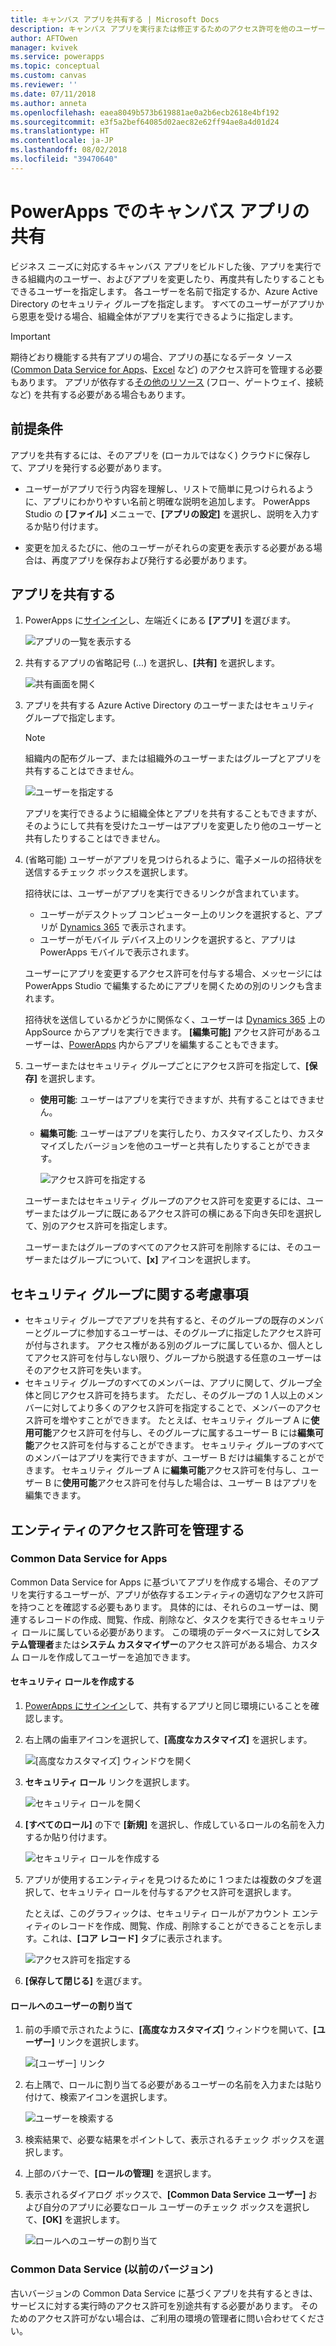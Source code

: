 ```yaml
---
title: キャンバス アプリを共有する | Microsoft Docs
description: キャンバス アプリを実行または修正するためのアクセス許可を他のユーザーに付与することで、キャンバス アプリを共有します。
author: AFTOwen
manager: kvivek
ms.service: powerapps
ms.topic: conceptual
ms.custom: canvas
ms.reviewer: ''
ms.date: 07/11/2018
ms.author: anneta
ms.openlocfilehash: eaea8049b573b619881ae0a2b6ecb2618e4bf192
ms.sourcegitcommit: e3f5a2bef64085d02aec82e62ff94ae8a4d01d24
ms.translationtype: HT
ms.contentlocale: ja-JP
ms.lasthandoff: 08/02/2018
ms.locfileid: "39470640"
---
```

# <a name="share-a-canvas-app-in-powerapps"></a>PowerApps でのキャンバス アプリの共有

ビジネス ニーズに対応するキャンバス アプリをビルドした後、アプリを実行できる組織内のユーザー、およびアプリを変更したり、再度共有したりすることもできるユーザーを指定します。 各ユーザーを名前で指定するか、Azure Active Directory のセキュリティ グループを指定します。 すべてのユーザーがアプリから恩恵を受ける場合、組織全体がアプリを実行できるように指定します。

> [!IMPORTANT]
> 期待どおり機能する共有アプリの場合、アプリの基になるデータ ソース ([Common Data Service for Apps](#common-data-service-for-apps)、[Excel](share-app-data.md) など) のアクセス許可を管理する必要もあります。 アプリが依存する[その他のリソース](share-app-resources.md) (フロー、ゲートウェイ、接続など) を共有する必要がある場合もあります。

## <a name="prerequisites"></a>前提条件

アプリを共有するには、そのアプリを (ローカルではなく) クラウドに保存して、アプリを発行する必要があります。

- ユーザーがアプリで行う内容を理解し、リストで簡単に見つけられるように、アプリにわかりやすい名前と明確な説明を追加します。 PowerApps Studio の **[ファイル]** メニューで、**[アプリの設定]** を選択し、説明を入力するか貼り付けます。

- 変更を加えるたびに、他のユーザーがそれらの変更を表示する必要がある場合は、再度アプリを保存および発行する必要があります。

## <a name="share-an-app"></a>アプリを共有する

1. PowerApps に[サインイン](https://web.powerapps.com?utm_source=padocs&utm_medium=linkinadoc&utm_campaign=referralsfromdoc)し、左端近くにある **[アプリ]** を選びます。

    ![アプリの一覧を表示する](./media/share-app/file-apps.png)

1. 共有するアプリの省略記号 (...) を選択し、**[共有]** を選択します。

    ![共有画面を開く](./media/share-app/ellipsis-share.png)

1. アプリを共有する Azure Active Directory のユーザーまたはセキュリティ グループで指定します。

    > [!NOTE]
    > 組織内の配布グループ、または組織外のユーザーまたはグループとアプリを共有することはできません。

    ![ユーザーを指定する](./media/share-app/share-list.png)

    アプリを実行できるように組織全体とアプリを共有することもできますが、そのようにして共有を受けたユーザーはアプリを変更したり他のユーザーと共有したりすることはできません。

1. (省略可能) ユーザーがアプリを見つけられるように、電子メールの招待状を送信するチェック ボックスを選択します。

    招待状には、ユーザーがアプリを実行できるリンクが含まれています。

    - ユーザーがデスクトップ コンピューター上のリンクを選択すると、アプリが [Dynamics 365](http://home.dynamics.com) で表示されます。
    - ユーザーがモバイル デバイス上のリンクを選択すると、アプリは PowerApps モバイルで表示されます。

    ユーザーにアプリを変更するアクセス許可を付与する場合、メッセージには PowerApps Studio で編集するためにアプリを開くための別のリンクも含まれます。

    招待状を送信しているかどうかに関係なく、ユーザーは [Dynamics 365](http://home.dynamics.com) 上の AppSource からアプリを実行できます。 **[編集可能]** アクセス許可があるユーザーは、[PowerApps](http://web.powerapps.com?utm_source=padocs&utm_medium=linkinadoc&utm_campaign=referralsfromdoc) 内からアプリを編集することもできます。

1. ユーザーまたはセキュリティ グループごとにアクセス許可を指定して、**[保存]** を選択します。

    - **使用可能**: ユーザーはアプリを実行できますが、共有することはできません。
    - **編集可能**: ユーザーはアプリを実行したり、カスタマイズしたり、カスタマイズしたバージョンを他のユーザーと共有したりすることができます。

        ![アクセス許可を指定する](./media/share-app/edit-use.png)

    ユーザーまたはセキュリティ グループのアクセス許可を変更するには、ユーザーまたはグループに既にあるアクセス許可の横にある下向き矢印を選択して、別のアクセス許可を指定します。

    ユーザーまたはグループのすべてのアクセス許可を削除するには、そのユーザーまたはグループについて、**[x]** アイコンを選択します。

## <a name="security-group-considerations"></a>セキュリティ グループに関する考慮事項

- セキュリティ グループでアプリを共有すると、そのグループの既存のメンバーとグループに参加するユーザーは、そのグループに指定したアクセス許可が付与されます。 アクセス権がある別のグループに属しているか、個人としてアクセス許可を付与しない限り、グループから脱退する任意のユーザーはそのアクセス許可を失います。
- セキュリティ グループのすべてのメンバーは、アプリに関して、グループ全体と同じアクセス許可を持ちます。 ただし、そのグループの 1 人以上のメンバーに対してより多くのアクセス許可を指定することで、メンバーのアクセス許可を増やすことができます。 たとえば、セキュリティ グループ A に**使用可能**アクセス許可を付与し、そのグループに属するユーザー B には**編集可能**アクセス許可を付与することができます。 セキュリティ グループのすべてのメンバーはアプリを実行できますが、ユーザー B だけは編集することができます。 セキュリティ グループ A に**編集可能**アクセス許可を付与し、ユーザー B に**使用可能**アクセス許可を付与した場合は、ユーザー B はアプリを編集できます。

## <a name="manage-entity-permissions"></a>エンティティのアクセス許可を管理する

### <a name="common-data-service-for-apps"></a>Common Data Service for Apps

Common Data Service for Apps に基づいてアプリを作成する場合、そのアプリを実行するユーザーが、アプリが依存するエンティティの適切なアクセス許可を持つことを確認する必要もあります。 具体的には、それらのユーザーは、関連するレコードの作成、閲覧、作成、削除など、タスクを実行できるセキュリティ ロールに属している必要があります。 この環境のデータベースに対して**システム管理者**または**システム カスタマイザー**のアクセス許可がある場合、カスタム ロールを作成してユーザーを追加できます。

#### <a name="create-a-security-role"></a>セキュリティ ロールを作成する

1. [PowerApps にサインイン](https://web.powerapps.com?utm_source=padocs&utm_medium=linkinadoc&utm_campaign=referralsfromdoc)して、共有するアプリと同じ環境にいることを確認します。

1. 右上隅の歯車アイコンを選択して、**[高度なカスタマイズ]** を選択します。

    ![[高度なカスタマイズ] ウィンドウを開く](media/share-app/advanced-customizations.png)

1. **セキュリティ ロール** リンクを選択します。

    ![セキュリティ ロールを開く](media/share-app/security-roles.png)

1. **[すべてのロール]** の下で **[新規]** を選択し、作成しているロールの名前を入力するか貼り付けます。

    ![セキュリティ ロールを作成する](media/share-app/new-role.png)

1. アプリが使用するエンティティを見つけるために 1 つまたは複数のタブを選択して、セキュリティ ロールを付与するアクセス許可を選択します。

    たとえば、このグラフィックは、セキュリティ ロールがアカウント エンティティのレコードを作成、閲覧、作成、削除することができることを示します。これは、**[コア レコード]** タブに表示されます。

    ![アクセス許可を指定する](media/share-app/grant-access.png)

1. **[保存して閉じる]** を選びます。

#### <a name="assign-a-user-to-a-role"></a>ロールへのユーザーの割り当て

1. 前の手順で示されたように、**[高度なカスタマイズ]** ウィンドウを開いて、**[ユーザー]** リンクを選択します。

    ![[ユーザー] リンク](media/share-app/open-users.png)

1. 右上隅で、ロールに割り当てる必要があるユーザーの名前を入力または貼り付けて、検索アイコンを選択します。

    ![ユーザーを検索する](media/share-app/search-users.png)

1. 検索結果で、必要な結果をポイントして、表示されるチェック ボックスを選択します。

1. 上部のバナーで、**[ロールの管理]** を選択します。

1. 表示されるダイアログ ボックスで、**[Common Data Service ユーザー]** および自分のアプリに必要なロール ユーザーのチェック ボックスを選択して、**[OK]** を選択します。

    ![ロールへのユーザーの割り当て](media/share-app/assign-users.png)

### <a name="common-data-service-previous-version"></a>Common Data Service (以前のバージョン)

古いバージョンの Common Data Service に基づくアプリを共有するときは、サービスに対する実行時のアクセス許可を別途共有する必要があります。 そのためのアクセス許可がない場合は、ご利用の環境の管理者に問い合わせてください。